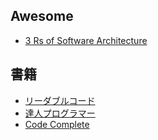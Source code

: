 ## Awesome
- [3 Rs of Software Architecture](https://github.com/ryanmcdermott/3rs-of-software-architecture#3-rs-of-software-architecture "3 Rs of Software Architecture")
## 書籍
- [リーダブルコード](https://www.amazon.co.jp/-/en/Dustin-Boswell/dp/4873115655/ref=pd_vtp_h_pd_vtp_h_sccl_1/357-9139844-7365657?pd_rd_w=NGF21&content-id=amzn1.sym.a075abab-259f-40c3-bc0f-76d5f3149ef5&pf_rd_p=a075abab-259f-40c3-bc0f-76d5f3149ef5&pf_rd_r=XQNQ0PG51Y00Q946E9EJ&pd_rd_wg=QbJJN&pd_rd_r=ea3fba52-3324-471f-9e1b-f80007acff10&pd_rd_i=4873115655&psc=1 "リーダブルコード")
- [達人プログラマー](https://www.amazon.co.jp/-/en/David-Thomas/dp/4274226298/ref=d_pd_sbs_sccl_2_5/357-9139844-7365657?pd_rd_w=v47eX&content-id=amzn1.sym.6f7d7560-7f29-4b9a-abcd-4e6c06534ee6&pf_rd_p=6f7d7560-7f29-4b9a-abcd-4e6c06534ee6&pf_rd_r=XQNQ0PG51Y00Q946E9EJ&pd_rd_wg=QbJJN&pd_rd_r=ea3fba52-3324-471f-9e1b-f80007acff10&pd_rd_i=4274226298&psc=1 "達人プログラマー")
- [Code Complete](https://www.amazon.co.jp/-/en/Steve-McConnell-ebook/dp/B01E5DYK1C/ref=sr_1_1?crid=2RL68II10IKVD&keywords=code+complete&qid=1695004299&sprefix=code+complete%2Caps%2C223&sr=8-1 "Code Complete")